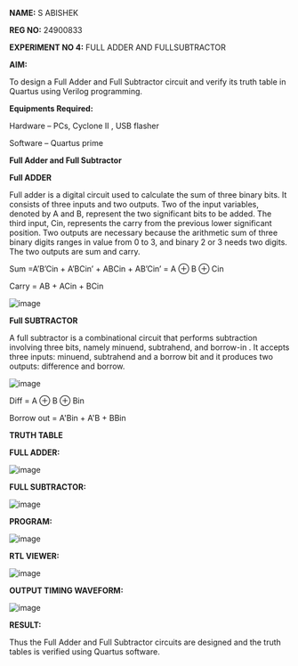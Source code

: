 **NAME:**
S ABISHEK

**REG NO:**
24900833

**EXPERIMENT NO 4:** FULL ADDER AND FULLSUBTRACTOR

**AIM:**

To design a Full Adder and Full Subtractor circuit and verify its truth table in Quartus using Verilog programming.

**Equipments Required:**

Hardware – PCs, Cyclone II , USB flasher

Software – Quartus prime

**Full Adder and Full Subtractor**

**Full ADDER**

Full adder is a digital circuit used to calculate the sum of three binary bits. It consists of three inputs and two outputs. Two of the input variables, denoted by A and B, represent the two significant bits to be added. The third input, Cin, represents the carry from the previous lower significant position. Two outputs are necessary because the arithmetic sum of three binary digits ranges in value from 0 to 3, and binary 2 or 3 needs two digits. The two outputs are sum and carry.

Sum =A’B’Cin + A’BCin’ + ABCin + AB’Cin’ = A ⊕ B ⊕ Cin 

Carry = AB + ACin + BCin

![image](https://github.com/naavaneetha/FULL_ADDER_SUBTRACTOR/assets/154305477/0f30ba51-5ffb-4198-845f-18e054f675e7)



**Full SUBTRACTOR**

A full subtractor is a combinational circuit that performs subtraction involving three bits, namely minuend, subtrahend, and borrow-in . It accepts three inputs: minuend, subtrahend and a borrow bit and it produces two outputs: difference and borrow.

![image](https://github.com/naavaneetha/FULL_ADDER_SUBTRACTOR/assets/154305477/02b24f51-ab51-4304-9ad6-7b81ffc1ead5)

Diff = A ⊕ B ⊕ Bin 

Borrow out = A'Bin + A'B + BBin

**TRUTH TABLE**

**FULL ADDER:**

![image](https://github.com/user-attachments/assets/f4f4d096-4ee2-445f-88d2-7d96cecf1131)



**FULL SUBTRACTOR:**

![image](https://github.com/user-attachments/assets/2c53fa00-f0a4-43dc-929c-909ce1dedc8d)





**PROGRAM:**

![image](https://github.com/user-attachments/assets/7db5b3b5-9ffe-4941-9fc4-7c7fd5d07598)



**RTL VIEWER:**

![image](https://github.com/user-attachments/assets/6c99b400-6ded-46dd-99c1-ca0e96cfef1d)


**OUTPUT TIMING WAVEFORM:**

![image](https://github.com/user-attachments/assets/75b28e79-475a-4dcc-aa50-44db1ff942a7)

**RESULT:**

Thus the Full Adder and Full Subtractor circuits are designed and the truth tables is verified using Quartus software.



